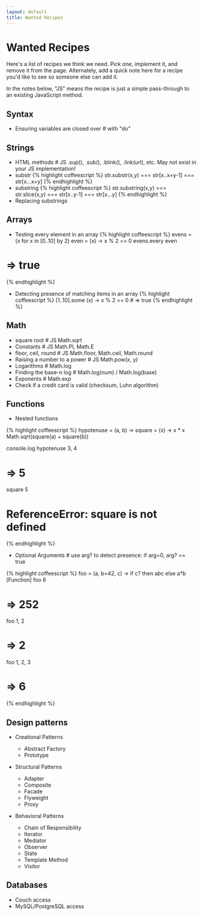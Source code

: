 ```yaml
---
layout: default
title: Wanted Recipes
---
```

# Wanted Recipes

Here's a list of recipes we think we need. Pick one, implement it, and remove it from the page. Alternately, add a quick note here for a recipe you'd like to see so someone else can add it.

In the notes below, "JS" means the recipe is just a simple pass-through to an existing JavaScript method.

## Syntax

* Ensuring variables are closed over # with "do"

## Strings

* HTML methods # JS .sup(), .sub(), .blink(), .link(url), etc. May not exist in your JS implementation!
* substr
{% highlight coffeescript %}
str.substr(x,y)  === str[x..x+y-1] === str[x...x+y]
{% endhighlight %}
* substring
{% highlight coffeescript %}
str.substring(x,y) === str.slice(x,y)  === str[x..y-1] === str[x...y]
{% endhighlight %}
* Replacing substrings

## Arrays

* Testing every element in an array
{% highlight coffeescript %}
evens = (x for x in [0..10] by 2)
even = (x) -> x % 2 == 0
evens.every even
# => true
{% endhighlight %}
* Detecting presence of matching items in an array
{% highlight coffeescript %}
[1..10].some (x) -> x % 2 == 0 # => true
{% endhighlight %}

## Math

* square root # JS Math.sqrt
* Constants # JS Math.PI, Math.E
* floor, ceil, round # JS Math.floor, Math.ceil, Math.round
* Raising a number to a power # JS Math.pow(x, y)
* Logarithms # Math.log
* Finding the base-n log # Math.log(num) / Math.log(base)
* Exponents # Math.exp
* Check if a credit card is valid (checksum, Luhn algorithm)

## Functions

* Nested functions

{% highlight coffeescript %}
hypotenuse = (a, b) ->
  square = (x) -> x * x
  Math.sqrt(square(a) + square(b))

console.log hypotenuse 3, 4
# => 5

square 5
# ReferenceError: square is not defined
{% endhighlight %}

* Optional Arguments # use arg? to detect presence: if arg=0, arg? == true

{% highlight coffeescript %}
foo = (a, b=42, c) -> if c? then a*b*c else a*b
[Function]
foo 6
# => 252
foo 1, 2
# => 2
foo 1, 2, 3
# => 6
{% endhighlight %}

## Design patterns

* Creational Patterns
  * Abstract Factory
  * Prototype

* Structural Patterns
  * Adapter
  * Composite
  * Facade
  * Flyweight
  * Proxy

* Behavioral Patterns
  * Chain of Responsibility
  * Iterator
  * Mediator
  * Observer
  * State
  * Template Method
  * Visitor

## Databases

* Couch access
* MySQL/PostgreSQL access
